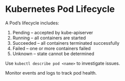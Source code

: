 # Kubernetes Pod Lifecycle

A Pod’s lifecycle includes:

1. Pending – accepted by kube-apiserver
2. Running – all containers are started
3. Succeeded – all containers terminated successfully
4. Failed – one or more containers failed
5. Unknown – state cannot be determined

Use `kubectl describe pod <name>` to investigate issues.

Monitor events and logs to track pod health.